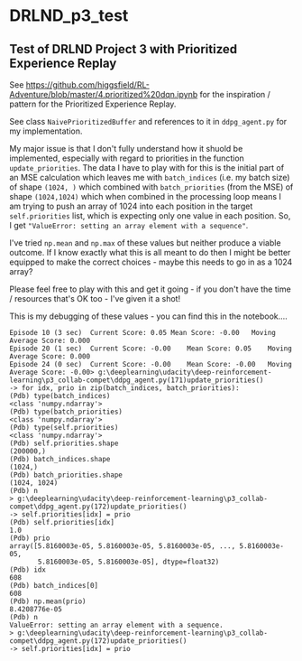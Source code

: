 # DRLND_p3_test
 Test of DRLND Project 3 with Prioritized Experience Replay
----
See https://github.com/higgsfield/RL-Adventure/blob/master/4.prioritized%20dqn.ipynb for the inspiration / pattern for the Prioritized Experience Replay.

See class `NaivePrioritizedBuffer` and references to it in `ddpg_agent.py` for my implementation.

My major issue is that I don't fully understand how it shuold be implemented, especially with regard to priorities in the function `update_priorities`. The data I have to play with for this is the initial part of an MSE calculation which leaves me with `batch_indices` (i.e. my batch size) of shape `(1024, )` which combined with `batch_priorities` (from the MSE) of shape `(1024,1024)` which when combined in the processing loop means I am trying to push an array of 1024 into each position in the target `self.priorities` list, which is expecting only one value in each position. So, I get `"ValueError: setting an array element with a sequence"`. 

I've tried `np.mean` and `np.max` of these values but neither produce a viable outcome. If I know exactly what this is all meant to do then I might be better equipped to make the correct choices - maybe this needs to go in as a 1024 array?

Please feel free to play with this and get it going - if you don't have the time / resources that's OK too - I've given it a shot!   

This is my debugging of these values - you can find this in the notebook....
    
```
Episode 10 (3 sec)	Current Score: 0.05	Mean Score: -0.00	Moving Average Score: 0.000
Episode 20 (1 sec)	Current Score: -0.00	Mean Score: 0.05	Moving Average Score: 0.000
Episode 24 (0 sec)	Current Score: -0.00	Mean Score: -0.00	Moving Average Score: -0.00> g:\deeplearning\udacity\deep-reinforcement-learning\p3_collab-compet\ddpg_agent.py(171)update_priorities()
-> for idx, prio in zip(batch_indices, batch_priorities):
(Pdb) type(batch_indices)
<class 'numpy.ndarray'>
(Pdb) type(batch_priorities)
<class 'numpy.ndarray'>
(Pdb) type(self.priorities)
<class 'numpy.ndarray'>
(Pdb) self.priorities.shape
(200000,)
(Pdb) batch_indices.shape
(1024,)
(Pdb) batch_priorities.shape
(1024, 1024)
(Pdb) n
> g:\deeplearning\udacity\deep-reinforcement-learning\p3_collab-compet\ddpg_agent.py(172)update_priorities()
-> self.priorities[idx] = prio
(Pdb) self.priorities[idx]
1.0
(Pdb) prio
array([5.8160003e-05, 5.8160003e-05, 5.8160003e-05, ..., 5.8160003e-05,
       5.8160003e-05, 5.8160003e-05], dtype=float32)
(Pdb) idx
608
(Pdb) batch_indices[0]
608
(Pdb) np.mean(prio)
8.4208776e-05
(Pdb) n
ValueError: setting an array element with a sequence.
> g:\deeplearning\udacity\deep-reinforcement-learning\p3_collab-compet\ddpg_agent.py(172)update_priorities()
-> self.priorities[idx] = prio
```  